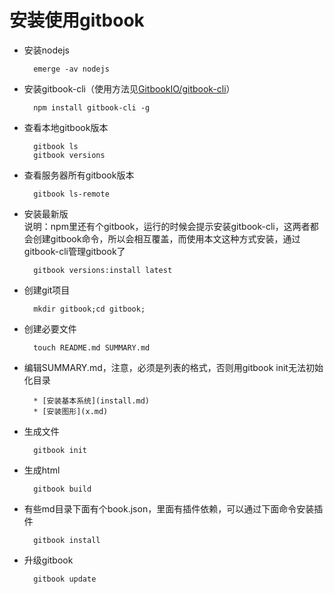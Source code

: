# 安装使用gitbook
* 安装nodejs

        emerge -av nodejs
* 安装gitbook-cli（使用方法见[GitbookIO/gitbook-cli](https://github.com/GitbookIO/gitbook-cli)）
        
        npm install gitbook-cli -g
* 查看本地gitbook版本

        gitbook ls
        gitbook versions
* 查看服务器所有gitbook版本

        gitbook ls-remote
* 安装最新版  
    说明：npm里还有个gitbook，运行的时候会提示安装gitbook-cli，这两者都会创建gitbook命令，所以会相互覆盖，而使用本文这种方式安装，通过gitbook-cli管理gitbook了

        gitbook versions:install latest
* 创建git项目
    
        mkdir gitbook;cd gitbook;
* 创建必要文件
        
        touch README.md SUMMARY.md
* 编辑SUMMARY.md，注意，必须是列表的格式，否则用gitbook init无法初始化目录

        * [安装基本系统](install.md)
        * [安装图形](x.md)
* 生成文件

        gitbook init
* 生成html
    
        gitbook build
* 有些md目录下面有个book.json，里面有插件依赖，可以通过下面命令安装插件
    
        gitbook install
* 升级gitbook

        gitbook update
